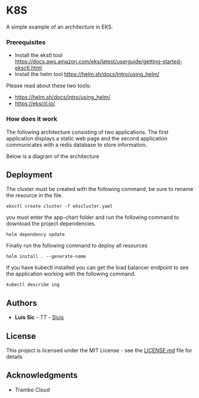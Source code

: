 # K8S

A simple example of an architecture in EKS.

### Prerequisites

* Install the ekstl tool https://docs.aws.amazon.com/eks/latest/userguide/getting-started-eksctl.html
* Install the helm tool https://helm.sh/docs/intro/using_helm/

Please read about these two tools:
* https://helm.sh/docs/intro/using_helm/
* https://eksctl.io/

### How does it work

The following architecture consisting of two applications. The first application displays a static web page and the second application communicates with a redis database to store information.

Below is a diagram of the architecture


## Deployment

The cluster must be created with the following command, be sure to rename the resource in the file.
```
eksctl create cluster -f ekscluster.yaml
```
you must enter the app-chart folder and run the following command to download the project dependencies.
```
helm dependency update
```
Finally run the following command to deploy all resources
```
helm install . --generate-name
```
If you have kubectl installed you can get the load balancer endpoint to see the application working with the following command.
```
kubectl describe ing
```


## Authors

* **Luis Sic** - *TT* - [Sluis](https://github.com/LuisSic)


## License

This project is licensed under the MIT License - see the [LICENSE.md](LICENSE.md) file for details

## Acknowledgments

* Trambo Cloud
